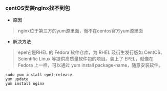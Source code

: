 ### centOS安装nginx找不到包
+ 原因
> nginx位于第三方的yum源里面，而不在centos官方yum源里面
+ 解决方法
> epel它是RHEL 的 Fedora 软件仓库，为 RHEL 及衍生发行版如 CentOS、Scientific Linux 等提供高质量软件包的项目。装上了 EPEL，就像在 Fedora 上一样，可以通过 yum install package-name，随意安装软件。
```shell
sudo yum install epel-release
yum update
yum install nginx
```
